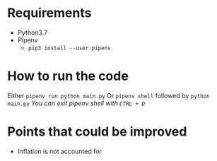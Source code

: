 # Requirements
+ Python3.7
+ Pipenv
    + `pip3 install --user pipenv`

# How to run the code
Either `pipenv run python main.py`
Or `pipenv shell` followed by `python main.py`
_You can exit pipenv shell with `CTRL + D`_

# Points that could be improved
+ Inflation is not accounted for
